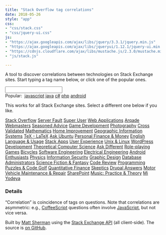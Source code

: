 ```yaml
---
title: "Stack Overflow tag correlations"
date: 2018-05-26
style: "app"
css:
- "css/stack.css"
- "css/jquery-ui.css"
js:
- "https://ajax.googleapis.com/ajax/libs/jquery/3.3.1/jquery.min.js"
- "https://ajax.googleapis.com/ajax/libs/jqueryui/1.12.1/jquery-ui.min.js"
- "https://cdnjs.cloudflare.com/ajax/libs/mustache.js/2.3.0/mustache.min.js"
- "js/stack.js"

---
```


A tool to discover correlations between technologies on Stack Exchange sites. Start typing a tag name below, or click one of the popular ones.

<div id="form">
    <input name="tag" id="tag" type="search" autocapitalize="none" autocorrect="off" /><br />
    <span id="popular">
        Popular: &nbsp;<a href="#stackoverflow/javascript" class="tag">javascript</a>
        <a href="#stackoverflow/java" class="tag">java</a>
        <a href="#stackoverflow/c%23" class="tag">c#</a>
        <a href="#stackoverflow/php" class="tag">php</a>
        <a href="#stackoverflow/android" class="tag">android</a>
    </span>
</div>

<div id="correlations"></div>

This works for all Stack Exchange sites. Select a different one below if you like.

<p id="menu">
    <a href="#stackoverflow" class="selected">Stack Overflow</a>
    <a href="#serverfault">Server Fault</a>
    <a href="#superuser">Super User</a>
    <a href="#webapps">Web Applications</a>
    <a href="#gaming">Arqade</a>
    <a href="#webmasters">Webmasters</a>
    <a href="#cooking">Seasoned Advice</a>
    <a href="#gamedev">Game Development</a>
    <a href="#photo">Photography</a>
    <a href="#stats">Cross Validated</a>
    <a href="#math">Mathematics</a>
    <a href="#diy">Home Improvement</a>
    <a href="#gis">Geographic Information Systems</a>
    <a href="#tex">TeX - LaTeX</a>
    <a href="#askubuntu">Ask Ubuntu</a>
    <a href="#money">Personal Finance &amp; Money</a>
    <a href="#english">English Language &amp; Usage</a>
    <a href="#stackapps">Stack Apps</a>
    <a href="#ux">User Experience</a>
    <a href="#unix">Unix &amp; Linux</a>
    <a href="#wordpress">WordPress Development</a>
    <a href="#cstheory">Theoretical Computer Science</a>
    <a href="#apple">Ask Different</a>
    <a href="#rpg">Role-playing Games</a>
    <a href="#bicycles">Bicycles</a>
    <a href="#softwareengineering">Software Engineering</a>
    <a href="#electronics">Electrical Engineering</a>
    <a href="#android">Android Enthusiasts</a>
    <a href="#physics">Physics</a>
    <a href="#security">Information Security</a>
    <a href="#graphicdesign">Graphic Design</a>
    <a href="#dba">Database Administrators</a>
    <a href="#scifi">Science Fiction &amp; Fantasy</a>
    <a href="#codereview">Code Review</a>
    <a href="#codegolf">Programming Puzzles &amp; Code Golf</a>
    <a href="#quant">Quantitative Finance</a>
    <a href="#skeptics">Skeptics</a>
    <a href="#drupal">Drupal Answers</a>
    <a href="#mechanics">Motor Vehicle Maintenance &amp; Repair</a>
    <a href="#sharepoint">SharePoint</a>
    <a href="#music">Music: Practice &amp; Theory</a>
    <a href="#judaism">Mi Yodeya</a>
</p>

### Details

“Correlation” is coincidence of tags on questions. Note that correlations are asymmetric:
e.g., <a href="#stackoverflow/coffeescript">CoffeeScript</a> questions often involve <a href="#stackoverflow/javascript">JavaScript</a>, but not vice versa.

Built by <a href="http://clipperhouse.com/about/">Matt Sherman</a> using the <a href="http://api.stackexchange.com">Stack Exchange API</a> (all client-side). The source is <a href="https://github.com/clipperhouse/stack-correlation">on GitHub</a>.

<script id="correlations-tmpl" type="text/template">
    {{#correlations}}
        <a class="tag" title="View correlations for “{{tag}}”" href="{{href}}">{{tag}}</a>
        <span class="c">{{correlation}}</span><br />
    {{/correlations}}
</script>
